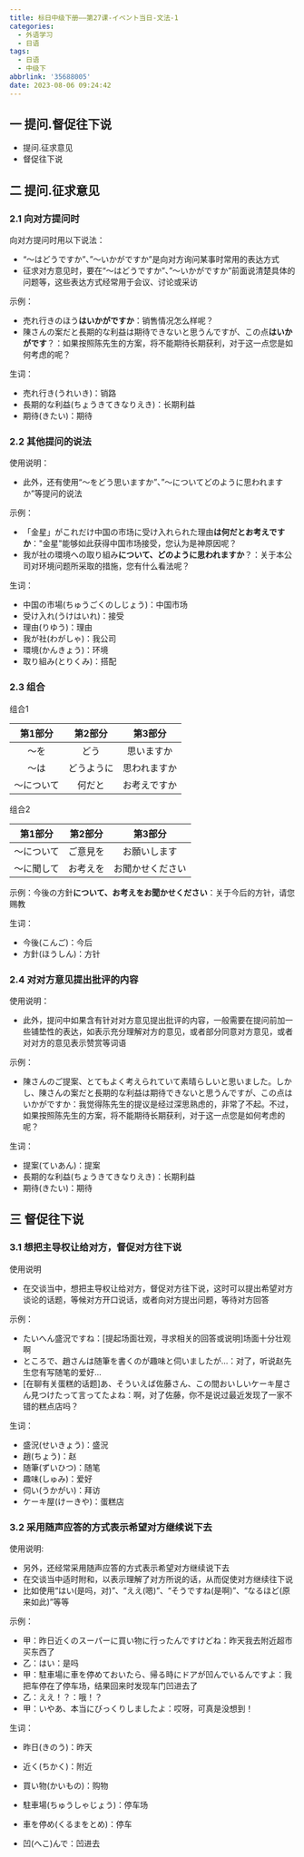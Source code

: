 ```yaml
---
title: 标日中级下册——第27课-イベント当日-文法-1
categories:
  - 外语学习
  - 日语
tags:
  - 日语
  - 中级下
abbrlink: '35688005'
date: 2023-08-06 09:24:42
---
```

## 一 提问.督促往下说

*  提问.征求意见
*  督促往下说

<!--more-->

## 二  提问.征求意见

### 2.1 向对方提问时

向对方提问时用以下说法：

* “～はどうですか”、”～いかがですか”是向对方询问某事时常用的表达方式
* 征求对方意见时，要在“～はどうですか”、”～いかがですか”前面说清楚具体的问题等，这些表达方式经常用于会议、讨论或采访

示例：

* 売れ行きのほう**はいかがですか**：销售情况怎么样呢？
* 陳さんの案だと長期的な利益は期待できないと思うんですが、この点**はいかがです**？：如果按照陈先生的方案，将不能期待长期获利，对于这一点您是如何考虑的呢？

生词：

*  売れ行き(うれいき)：销路
* 長期的な利益(ちょうきてきなりえき)：长期利益
* 期待(きたい)：期待

### 2.2 其他提问的说法

使用说明：

* 此外，还有使用“～をどう思いますか”、”～についてどのように思われますか”等提问的说法

示例：

* 「金星」がこれだけ中国の市场に受け入れられた理由**は何だとお考えですか**："金星"能够如此获得中国市场接受，您认为是神原因呢？
* 我が社の環境への取り組み**について、どのように思われますか**？：关于本公司对环境问题所采取的措施，您有什么看法呢？

生词：

* 中国の市場(ちゅうごくのしじょう)：中国市场
* 受け入れ(うけはいれ)：接受
* 理由(りゆう)：理由
* 我が社(わがしゃ)：我公司
* 環境(かんきょう)：环境
* 取り組み(とりくみ)：搭配

### 2.3 组合

组合1

|  第1部分   |  第2部分   |   第3部分    |
| :--------: | :--------: | :----------: |
|    ～を    |    どう    |  思いますか  |
|    ～は    | どうように | 思われますか |
| ～について |   何だと   | お考えですか |

组合2

|  第1部分   | 第2部分  |     第3部分      |
| :--------: | :------: | :--------------: |
| ～について | ご意見を |   お願いします   |
| ～に聞して | お考えを | お聞かせください |

示例：今後の方針**について、お考えをお聞かせください**：关于今后的方针，请您赐教

生词：

* 今後(こんご)：今后
* 方針(ほうしん)：方针

### 2.4 对对方意见提出批评的内容

使用说明：

* 此外，提问中如果含有针对对方意见提出批评的内容，一般需要在提问前加一些铺垫性的表达，如表示充分理解对方的意见，或者部分同意对方意见，或者对对方的意见表示赞赏等词语

示例：

* 陳さんのご提案、とてもよく考えられていて素晴らしいと思いました。しかし、陳さんの案だと長期的な利益は期待できないと思うんですが、この点はいかがですか：我觉得陈先生的提议是经过深思熟虑的，非常了不起。不过，如果按照陈先生的方案，将不能期待长期获利，对于这一点您是如何考虑的呢？

生词：

* 提案(ていあん)：提案
* 長期的な利益(ちょうきてきなりえき)：长期利益
* 期待(きたい)：期待

## 三 督促往下说

### 3.1 想把主导权让给对方，督促对方往下说

使用说明

* 在交谈当中，想把主导权让给对方，督促对方往下说，这时可以提出希望对方谈论的话题，等候对方开口说话，或者向对方提出问题，等待对方回答

示例：

* たいへん盛況ですね：[提起场面壮观，寻求相关的回答或说明]场面十分壮观啊
* ところで、趙さんは随筆を書くのが趣味と伺いましたが…：对了，听说赵先生您有写随笔的爱好...
* [在聊有关蛋糕的话题]あ、そういえば佐藤さん、この間おいしいケーキ屋さん見つけたって言ってたよね：啊，对了佐藤，你不是说过最近发现了一家不错的糕点店吗？

生词：

* 盛況(せいきょう)：盛況
* 趙(ちょう)：赵
* 随筆(ずいひつ)：随笔
* 趣味(しゅみ)：爱好
* 伺い(うかがい)：拜访
* ケーキ屋(けーきや)：蛋糕店

### 3.2 采用随声应答的方式表示希望对方继续说下去

使用说明:

* 另外，还经常采用随声应答的方式表示希望对方继续说下去
* 在交谈当中适时附和，以表示理解了对方所说的话，从而促使对方继续往下说
* 比如使用“はい(是吗，对)”、“ええ(嗯)”、“そうですね(是啊)”、“なるほど(原来如此)”等等

示例：

* 甲：昨日近くのスーパーに買い物に行ったんですけどね：昨天我去附近超市买东西了
* 乙：はい：是吗
* 甲：駐車場に車を停めておいたら、帰る時にドアが凹んでいるんですよ：我把车停在了停车场，结果回来时发现车门凹进去了
* 乙：ええ！？：哦！？
* 甲：いやあ、本当にびっくりしましたよ：哎呀，可真是没想到！

生词：

* 昨日(きのう)：昨天

* 近く(ちかく)：附近
* 買い物(かいもの)：购物
* 駐車場(ちゅうしゃじょう)：停车场
* 車を停め(くるまをとめ)：停车
* 凹(へこ)んで：凹进去